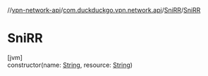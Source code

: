 //[vpn-network-api](../../../index.md)/[com.duckduckgo.vpn.network.api](../index.md)/[SniRR](index.md)/[SniRR](-sni-r-r.md)

# SniRR

[jvm]\
constructor(name: [String](https://kotlinlang.org/api/latest/jvm/stdlib/kotlin/-string/index.html), resource: [String](https://kotlinlang.org/api/latest/jvm/stdlib/kotlin/-string/index.html))
